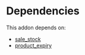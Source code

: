 # Dependencies

This addon depends on:

- [sale_stock](https://github.com/bringout/oca-ocb-sale)
- [product_expiry](https://github.com/bringout/oca-ocb-sale)
